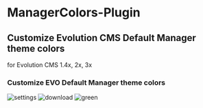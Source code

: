 # ManagerColors-Plugin
## Customize Evolution CMS Default Manager theme colors
for Evolution CMS 1.4x, 2x, 3x

### Customize EVO Default Manager theme colors
![settings](https://user-images.githubusercontent.com/7342798/30590959-24675f20-9d41-11e7-81d9-4cf3b0cabddb.png)
![download](https://user-images.githubusercontent.com/7342798/30176219-eb741796-9401-11e7-9aee-5d38dfbed78e.png)
![green](https://user-images.githubusercontent.com/7342798/30594062-f544bdda-9d4c-11e7-8791-e78252ff72d3.png)


